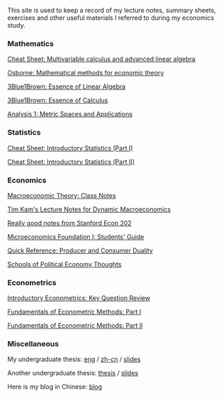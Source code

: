 This site is used to keep a record of my lecture notes, summary sheets, exercises and other useful materials I referred to during my economics study.


### Mathematics

[Cheat Sheet: Multivariable calculus and advanced linear algebra](ECON8013/ECON8013-SUMMARY/main.pdf)

[Osborne: Mathematical methods for economic theory](https://mjo.osborne.economics.utoronto.ca/index.php/tutorial/index/1/toc)

[3Blue1Brown: Essence of Linear Algebra](https://www.youtube.com/playlist?list=PLZHQObOWTQDPD3MizzM2xVFitgF8hE_ab)

[3Blue1Brown: Essence of Calculus](https://www.youtube.com/playlist?list=PLZHQObOWTQDMsr9K-rj53DwVRMYO3t5Yr)

[Analysis 1: Metric Spaces and Applications](MATH6110/MATH6110-SUMMARY/main.pdf)

### Statistics


[Cheat Sheet: Introductory Statistics (Part I)](STAT7055/STAT7055-CHEATSHEET-PART-I/main.pdf)

[Cheat Sheet: Introductory Statistics (Part II)](STAT7055/STAT7055-CHEATSHEET-PART-II/main.pdf)

### Economics

[Macroeconomic Theory: Class Notes](ECON8022/ECON8022-NOTES/main.pdf)

[Tim Kam's Lecture Notes for Dynamic Macroeconomics](https://phantomachine.github.io/econ8022/index.html)

[Really good notes from Stanford Econ 202](https://web.stanford.edu/~jdlevin/Econ%20202/)

[Microeconomics Foundation I: Students' Guide](https://sites.google.com/a/stanford.edu/microfoundations1/home/chapters)

[Quick Reference: Producer and Consumer Duality](ECON8011/Producer-Consumer-Duality/main.pdf)

[Schools of Political Economy Thoughts](http://www.hetwebsite.net/het/thought.htm)

### Econometrics

[Introductory Econometrics: Key Question Review](EMET8005/EMET8005-KEY-QUESTION-REVIEW/main.pdf)

[Fundamentals of Econometric Methods: Part I](EMET8014/EMET8014-SUMMARY-I/main.pdf)

[Fundamentals of Econometric Methods: Part II](EMET8014/EMET8014-SUMMARY-II/main.pdf)

### Miscellaneous

My undergraduate thesis: [eng](UNDERGRAD/eng_thesis.pdf) / [zh-cn](UNDERGRAD/chn_thesis_v2.3.pdf) / [slides](UNDERGRAD/slides.pdf)

Another undergraduate thesis: [thesis](EMET8002/thesis/main.pdf) / [slides](EMET8002/thesis/slides.pdf)

Here is my blog in Chinese: [blog](https://aikow.github.io/blog/)
